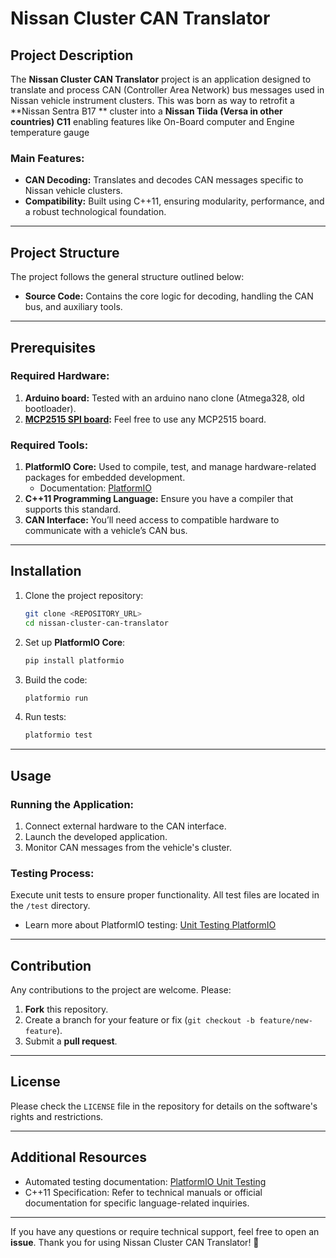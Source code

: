 # Nissan Cluster CAN Translator

## Project Description

The **Nissan Cluster CAN Translator** project is an application designed to translate and process CAN (Controller Area
Network) bus messages used in Nissan vehicle instrument clusters. This was born as way to retrofit a **Nissan Sentra B17
** cluster
into a **Nissan Tiida (Versa in other countries) C11** enabling features like On-Board computer and Engine temperature
gauge

### Main Features:

- **CAN Decoding:** Translates and decodes CAN messages specific to Nissan vehicle clusters.
- **Compatibility:** Built using C++11, ensuring modularity, performance, and a robust technological foundation.

---

## Project Structure

The project follows the general structure outlined below:

- **Source Code:** Contains the core logic for decoding, handling the CAN bus, and auxiliary tools.

---

## Prerequisites

### Required Hardware:

1. **Arduino board:** Tested with an arduino nano clone (Atmega328, old bootloader).
2. **[MCP2515 SPI board](https://www.amazon.de/dp/B01IV3ZSKO/):** Feel free to use any MCP2515 board.

### Required Tools:

1. **PlatformIO Core:** Used to compile, test, and manage hardware-related packages for embedded development.
    - Documentation: [PlatformIO](https://docs.platformio.org/)
2. **C++11 Programming Language:** Ensure you have a compiler that supports this standard.
3. **CAN Interface:** You’ll need access to compatible hardware to communicate with a vehicle’s CAN bus.

---

## Installation

1. Clone the project repository:
   ```bash
   git clone <REPOSITORY_URL>
   cd nissan-cluster-can-translator
   ```

2. Set up **PlatformIO Core**:
   ```bash
   pip install platformio
   ```

3. Build the code:
   ```bash
   platformio run
   ```

4. Run tests:
   ```bash
   platformio test
   ```

---

## Usage

### Running the Application:

1. Connect external hardware to the CAN interface.
2. Launch the developed application.
3. Monitor CAN messages from the vehicle's cluster.

### Testing Process:

Execute unit tests to ensure proper functionality. All test files are located in the `/test` directory.

- Learn more about PlatformIO
  testing: [Unit Testing PlatformIO](https://docs.platformio.org/en/latest/advanced/unit-testing/index.html)

---

## Contribution

Any contributions to the project are welcome. Please:

1. **Fork** this repository.
2. Create a branch for your feature or fix (`git checkout -b feature/new-feature`).
3. Submit a **pull request**.

---

## License

Please check the `LICENSE` file in the repository for details on the software's rights and restrictions.

---

## Additional Resources

- Automated testing
  documentation: [PlatformIO Unit Testing](https://docs.platformio.org/en/latest/advanced/unit-testing/index.html)
- C++11 Specification: Refer to technical manuals or official documentation for specific language-related inquiries.

---

If you have any questions or require technical support, feel free to open an **issue**. Thank you for using Nissan
Cluster CAN Translator! 🚗
